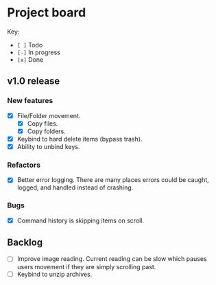 # Project board

Key:
- `[ ]` Todo
- `[-]` In progress
- `[x]` Done

## v1.0 release

### New features
- [x] File/Folder movement.
    - [x] Copy files.
    - [x] Copy folders.
- [x] Keybind to hard delete items (bypass trash).
- [x] Ability to unbind keys.

### Refactors
- [x] Better error logging.
      There are many places errors could be caught, logged, and handled instead
      of crashing.

### Bugs
- [x] Command history is skipping items on scroll.

## Backlog
- [ ] Improve image reading.
      Current reading can be slow which pauses users movement if they are simply
      scrolling past.
- [ ] Keybind to unzip archives.
